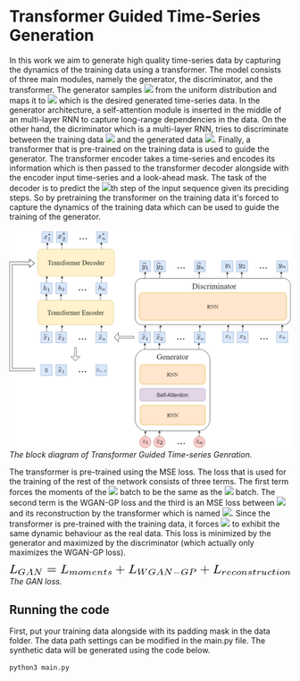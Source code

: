 # Transformer Guided Time-Series Generation

In this work we aim to generate high quality time-series data by capturing the dynamics of the training data using a transformer. The model consists of three main modules, namely the generator, the discriminator, and the transformer. The generator samples 
<img src="https://latex.codecogs.com/gif.latex?z" /> 
from the uniform distribution and maps it to 
<img src="https://latex.codecogs.com/gif.latex?\hat{x}" /> which is the desired generated time-series data.
In the generator architecture, a self-attention module is inserted in the middle of an multi-layer RNN to capture long-range dependencies in the data. On the other hand, the dicriminator which is a multi-layer RNN, tries to discriminate between the training data <img src="https://latex.codecogs.com/gif.latex?x" /> and the generated data <img src="https://latex.codecogs.com/gif.latex?\hat{x}" />. Finally, a transformer that is pre-trained on the training data is used to guide the generator. The transformer encoder takes a time-series and encodes its information which is then passed to the transformer decoder alongside with the encoder input time-series and a look-ahead mask. The task of the decoder is to predict the <img src="https://latex.codecogs.com/gif.latex?i" />th step of the input sequence given its preciding steps. So by pretraining the transformer on the training data it's forced to capture the dynamics of the training data which can be used to guide the training of the generator.

![block diagram](/images/TGTG.png)
*The block diagram of Transformer Guided Time-series Genration.*

The transformer is pre-trained using the MSE loss. The loss that is used for the training of the rest of the network consists of three terms. The first term forces the moments of the <img src="https://latex.codecogs.com/gif.latex?\hat{x}" /> batch to be the same as the <img src="https://latex.codecogs.com/gif.latex?x" /> batch. The second term is the WGAN-GP loss and the third is an MSE loss between <img src="https://latex.codecogs.com/gif.latex?\hat{x}" /> and its reconstruction by the transformer which is named <img src="https://latex.codecogs.com/gif.latex?x^*" />. Since the transformer is pre-trained with the training data, it forces <img src="https://latex.codecogs.com/gif.latex?\hat{x}" /> to exhibit the same dynamic behaviour as the real data. This loss is minimized by the generator and maximized by the discriminator (which actually only maximizes the WGAN-GP loss).

![loss](/images/loss.png)
*The GAN loss.*

## Running the code

First, put your training data alongside with its padding mask in the data folder. The data path settings can be modified in the main.py file. The synthetic data will be generated using the code below.

```
python3 main.py
```


